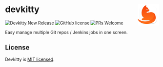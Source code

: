 # devkitty <a href="#"><img align="right" src="build-assets/icon.png" height="70px"/></a>

[![Devkitty New Release](https://github.com/egor-xyz/devkitty/actions/workflows/devkittyCI.yml/badge.svg)](https://github.com/egor-xyz/devkitty/actions/workflows/devkittyCI.yml)
[![GitHub license](https://img.shields.io/badge/license-MIT-blue.svg)](https://github.com/egor-xyz/devkitty/blob/main/LICENSE)
[![PRs Welcome](https://img.shields.io/badge/PRs-welcome-brightgreen.svg)](https://github.com/egor-xyz/devkitty/pulls)

Easy manage multiple Git repos / Jenkins jobs in one screen.

## License

Devkitty is [MIT licensed](./LICENSE).
